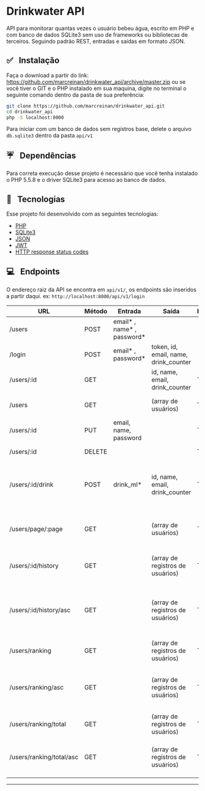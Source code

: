 # Drinkwater API

API para monitorar quantas vezes o usuário bebeu água, escrito em PHP e com banco de dados SQLite3 sem uso de frameworks ou bibliotecas de terceiros.
Seguindo padrão REST, entradas e saídas em formato JSON. 
 

## ✅   Instalação

Faça o download a partir do link: https://github.com/marcreinan/drinkwater_api/archive/master.zip ou se você tiver o GIT e o PHP instalado em sua maquina, digite no terminal o seguinte comando dentro da pasta de sua preferência:
```bash
git clone https://github.com/marcreinan/drinkwater_api.git
cd drinkwater_api
php -S localhost:8000
```
Para iniciar com um banco de dados sem registros base, delete o arquivo ```db.sqlite3``` dentro da pasta ```api/v1```

## ☔   Dependências 

Para correta execução desse projeto é necessário que você tenha instalado o PHP 5.5.8 e o driver SQLite3 para acesso ao banco de dados.

## 🚀   Tecnologias

Esse projeto foi desenvolvido com as seguintes tecnologias:

- [PHP](https://php.net)
- [SQLite3](https://www.sqlite.org)
- [JSON](https://www.json.org)
- [JWT](https://jwt.io)
- [HTTP response status codes](https://developer.mozilla.org/en-US/docs/Web/HTTP/Status)

## 💻   Endpoints

O endereço raiz da API se encontra em ```api/v1/```, os endpoints são inseridos a partir daqui. ex: ```http://localhost:8000/api/v1/login```

| URL   | Método | Entrada | Saída | Headers | Ação|
|-------|--------|---------|-------|---------|-----|
|/users | POST| email* , name* , password* ||| Cria um novo usuário|
|/login |POST|email* , password*|token, id, email, name, drink_counter||Autentica um usuário |
|/users/:id|GET|   |id, name, email, drink_counter|Token* |Obtém um usuário|
|/users|GET|   |(array de usuários)|Token* |Obtém todos os usuários
|/users/:id|PUT|email, name, password|   |Token* |Editar o seu próprio usuário 
|/users/:id|DELETE|||Token* |Deleta o usuário 
|/users/:id/drink|POST|drink_ml* |id, name, email, drink_counter|Token* |Incrementa o contador de quantas vezes bebeu água
|/users/page/:page|GET|   |(array de usuários)|Token* |Obtém os usuários em páginas de 5 registros
|/users/:id/history|GET|   |(array de registros de usuários)|Token* |Obtém os registros de um usuário
|/users/:id/history/asc|GET|   |(array de registros de usuários)|Token* |Obtém os registros de um usuário com ordenação ascendente
|/users/ranking|GET|   |(array de registros de usuários)|Token* |Obtém o ranking da data atual
|/users/ranking/asc|GET|   |(array de registros de usuários)|Token* |Obtém o ranking da data atual com ordenação ascendente
|/users/ranking/total|GET|   |(array de registros de usuários)|Token* |Obtém o ranking total
|/users/ranking/total/asc|GET|   |(array de registros de usuários)|Token* |Obtém o ranking total com ordenação ascendente

---
